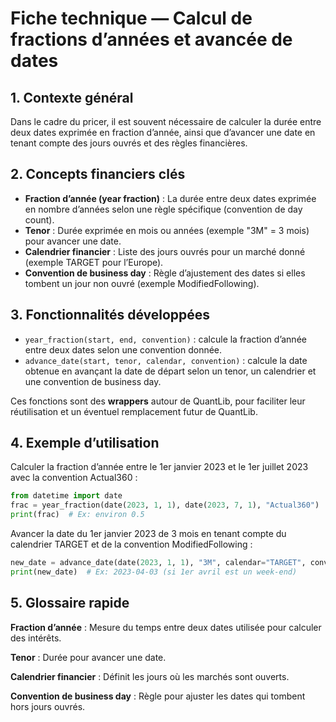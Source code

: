 # Fiche technique — Calcul de fractions d’années et avancée de dates

## 1. Contexte général  
Dans le cadre du pricer, il est souvent nécessaire de calculer la durée entre deux dates exprimée en fraction d’année, ainsi que d’avancer une date en tenant compte des jours ouvrés et des règles financières.

## 2. Concepts financiers clés  
- **Fraction d’année (year fraction)** : La durée entre deux dates exprimée en nombre d’années selon une règle spécifique (convention de day count).  
- **Tenor** : Durée exprimée en mois ou années (exemple "3M" = 3 mois) pour avancer une date.  
- **Calendrier financier** : Liste des jours ouvrés pour un marché donné (exemple TARGET pour l’Europe).  
- **Convention de business day** : Règle d’ajustement des dates si elles tombent un jour non ouvré (exemple ModifiedFollowing).

## 3. Fonctionnalités développées  
- `year_fraction(start, end, convention)` : calcule la fraction d’année entre deux dates selon une convention donnée.  
- `advance_date(start, tenor, calendar, convention)` : calcule la date obtenue en avançant la date de départ selon un tenor, un calendrier et une convention de business day.

Ces fonctions sont des **wrappers** autour de QuantLib, pour faciliter leur réutilisation et un éventuel remplacement futur de QuantLib.

## 4. Exemple d’utilisation

Calculer la fraction d’année entre le 1er janvier 2023 et le 1er juillet 2023 avec la convention Actual360 :

```python
from datetime import date
frac = year_fraction(date(2023, 1, 1), date(2023, 7, 1), "Actual360")
print(frac)  # Ex: environ 0.5
```

Avancer la date du 1er janvier 2023 de 3 mois en tenant compte du calendrier TARGET et de la convention ModifiedFollowing :

```python
new_date = advance_date(date(2023, 1, 1), "3M", calendar="TARGET", convention="ModifiedFollowing")
print(new_date)  # Ex: 2023-04-03 (si 1er avril est un week-end)
```

## 5. Glossaire rapide

**Fraction d’année** : Mesure du temps entre deux dates utilisée pour calculer des intérêts.

**Tenor** : Durée pour avancer une date.

**Calendrier financier** : Définit les jours où les marchés sont ouverts.

**Convention de business day** : Règle pour ajuster les dates qui tombent hors jours ouvrés.